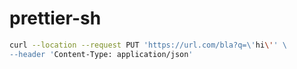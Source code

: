 # prettier-sh

```bash
curl --location --request PUT 'https://url.com/bla?q=\'hi\'' \
--header 'Content-Type: application/json'
```
